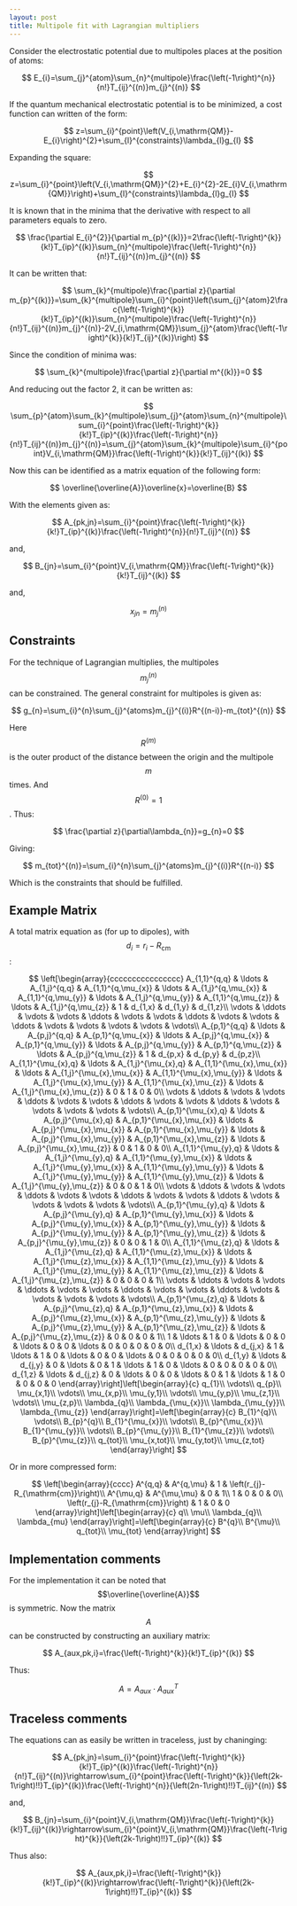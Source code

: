 ```yaml
---
layout: post
title: Multipole fit with Lagrangian multipliers
---
```


Consider the electrostatic potential due to multipoles places at the position of atoms:

$$ E_{i}=\sum_{j}^{atom}\sum_{n}^{multipole}\frac{\left(-1\right)^{n}}{n!}T_{ij}^{(n)}m_{j}^{(n)} $$

If the quantum mechanical electrostatic potential is to be minimized, a cost function can written of the form:

$$ z=\sum_{i}^{point}\left(V_{i,\mathrm{QM}}-E_{i}\right)^{2}+\sum_{l}^{constraints}\lambda_{l}g_{l} $$

Expanding the square:

$$ z=\sum_{i}^{point}\left(V_{i,\mathrm{QM}}^{2}+E_{i}^{2}-2E_{i}V_{i,\mathrm{QM}}\right)+\sum_{l}^{constraints}\lambda_{l}g_{l} $$

It is known that in the minima that the derivative with respect to all parameters equals to zero. 

$$ \frac{\partial E_{i}^{2}}{\partial m_{p}^{(k)}}=2\frac{\left(-1\right)^{k}}{k!}T_{ip}^{(k)}\sum_{n}^{multipole}\frac{\left(-1\right)^{n}}{n!}T_{ij}^{(n)}m_{j}^{(n)} $$

It can be written that:

$$ \sum_{k}^{multipole}\frac{\partial z}{\partial m_{p}^{(k)}}=\sum_{k}^{multipole}\sum_{i}^{point}\left(\sum_{j}^{atom}2\frac{\left(-1\right)^{k}}{k!}T_{ip}^{(k)}\sum_{n}^{multipole}\frac{\left(-1\right)^{n}}{n!}T_{ij}^{(n)}m_{j}^{(n)}-2V_{i,\mathrm{QM}}\sum_{j}^{atom}\frac{\left(-1\right)^{k}}{k!}T_{ij}^{(k)}\right) $$

Since the condition of minima was:

$$ \sum_{k}^{multipole}\frac{\partial z}{\partial m^{(k)}}=0 $$

And reducing out the factor 2, it can be written as:

$$ \sum_{p}^{atom}\sum_{k}^{multipole}\sum_{j}^{atom}\sum_{n}^{multipole}\sum_{i}^{point}\frac{\left(-1\right)^{k}}{k!}T_{ip}^{(k)}\frac{\left(-1\right)^{n}}{n!}T_{ij}^{(n)}m_{j}^{(n)}=\sum_{j}^{atom}\sum_{k}^{multipole}\sum_{i}^{point}V_{i,\mathrm{QM}}\frac{\left(-1\right)^{k}}{k!}T_{ij}^{(k)} $$

Now this can be identified as a matrix equation of the following form:

$$ \overline{\overline{A}}\overline{x}=\overline{B} $$

With the elements given as:

$$ A_{pk,jn}=\sum_{i}^{point}\frac{\left(-1\right)^{k}}{k!}T_{ip}^{(k)}\frac{\left(-1\right)^{n}}{n!}T_{ij}^{(n)} $$

and,

$$ B_{jn}=\sum_{i}^{point}V_{i,\mathrm{QM}}\frac{\left(-1\right)^{k}}{k!}T_{ij}^{(k)} $$

and, 

$$ x_{jn}=m_{j}^{(n)} $$

## Constraints

For the technique of Lagrangian multiplies, the multipoles $$m_{j}^{(n)}$$ can be constrained.
The general constraint for multipoles is given as:

$$ g_{n}=\sum_{i}^{n}\sum_{j}^{atoms}m_{j}^{(i)}R^{(n-i)}-m_{tot}^{(n)} $$

Here $$R^{(m)}$$ is the outer product of the distance between the origin and the multipole $$m$$ times.
And $$R^{(0)}=1$$.
Thus:

$$ \frac{\partial z}{\partial\lambda_{n}}=g_{n}=0 $$

Giving:

$$ m_{tot}^{(n)}=\sum_{i}^{n}\sum_{j}^{atoms}m_{j}^{(i)}R^{(n-i)} $$

Which is the constraints that should be fulfilled.

## Example Matrix

A total matrix equation as (for up to dipoles), with $$d_{i}=r_{i}-R_{\mathrm{cm}}$$:

$$
   \left[\begin{array}{cccccccccccccccc}
	A_{1,1}^{q,q} & \ldots & A_{1,j}^{q,q} & A_{1,1}^{q,\mu_{x}} & \ldots & A_{1,j}^{q,\mu_{x}} & A_{1,1}^{q,\mu_{y}} & \ldots & A_{1,j}^{q,\mu_{y}} & A_{1,1}^{q,\mu_{z}} & \ldots & A_{1,j}^{q,\mu_{z}} & 1 & d_{1,x} & d_{1,y} & d_{1,z}\\
	\vdots & \ddots & \vdots & \vdots & \ddots & \vdots & \vdots & \ddots & \vdots & \vdots & \ddots & \vdots & \vdots & \vdots & \vdots & \vdots\\
	A_{p,1}^{q,q} & \ldots & A_{p,j}^{q,q} & A_{p,1}^{q,\mu_{x}} & \ldots & A_{p,j}^{q,\mu_{x}} & A_{p,1}^{q,\mu_{y}} & \ldots & A_{p,j}^{q,\mu_{y}} & A_{p,1}^{q,\mu_{z}} & \ldots & A_{p,j}^{q,\mu_{z}} & 1 & d_{p,x} & d_{p,y} & d_{p,z}\\
	A_{1,1}^{\mu_{x},q} & \ldots & A_{1,j}^{\mu_{x},q} & A_{1,1}^{\mu_{x},\mu_{x}} & \ldots & A_{1,j}^{\mu_{x},\mu_{x}} & A_{1,1}^{\mu_{x},\mu_{y}} & \ldots & A_{1,j}^{\mu_{x},\mu_{y}} & A_{1,1}^{\mu_{x},\mu_{z}} & \ldots & A_{1,j}^{\mu_{x},\mu_{z}} & 0 & 1 & 0 & 0\\
	\vdots & \ddots & \vdots & \vdots & \ddots & \vdots & \vdots & \ddots & \vdots & \vdots & \ddots & \vdots & \vdots & \vdots & \vdots & \vdots\\
	A_{p,1}^{\mu_{x},q} & \ldots & A_{p,j}^{\mu_{x},q} & A_{p,1}^{\mu_{x},\mu_{x}} & \ldots & A_{p,j}^{\mu_{x},\mu_{x}} & A_{p,1}^{\mu_{x},\mu_{y}} & \ldots & A_{p,j}^{\mu_{x},\mu_{y}} & A_{p,1}^{\mu_{x},\mu_{z}} & \ldots & A_{p,j}^{\mu_{x},\mu_{z}} & 0 & 1 & 0 & 0\\
	A_{1,1}^{\mu_{y},q} & \ldots & A_{1,j}^{\mu_{y},q} & A_{1,1}^{\mu_{y},\mu_{x}} & \ldots & A_{1,j}^{\mu_{y},\mu_{x}} & A_{1,1}^{\mu_{y},\mu_{y}} & \ldots & A_{1,j}^{\mu_{y},\mu_{y}} & A_{1,1}^{\mu_{y},\mu_{z}} & \ldots & A_{1,j}^{\mu_{y},\mu_{z}} & 0 & 0 & 1 & 0\\
	\vdots & \ddots & \vdots & \vdots & \ddots & \vdots & \vdots & \ddots & \vdots & \vdots & \ddots & \vdots & \vdots & \vdots & \vdots & \vdots\\
	A_{p,1}^{\mu_{y},q} & \ldots & A_{p,j}^{\mu_{y},q} & A_{p,1}^{\mu_{y},\mu_{x}} & \ldots & A_{p,j}^{\mu_{y},\mu_{x}} & A_{p,1}^{\mu_{y},\mu_{y}} & \ldots & A_{p,j}^{\mu_{y},\mu_{y}} & A_{p,1}^{\mu_{y},\mu_{z}} & \ldots & A_{p,j}^{\mu_{y},\mu_{z}} & 0 & 0 & 1 & 0\\
	A_{1,1}^{\mu_{z},q} & \ldots & A_{1,j}^{\mu_{z},q} & A_{1,1}^{\mu_{z},\mu_{x}} & \ldots & A_{1,j}^{\mu_{z},\mu_{x}} & A_{1,1}^{\mu_{z},\mu_{y}} & \ldots & A_{1,j}^{\mu_{z},\mu_{y}} & A_{1,1}^{\mu_{z},\mu_{z}} & \ldots & A_{1,j}^{\mu_{z},\mu_{z}} & 0 & 0 & 0 & 1\\
	\vdots & \ddots & \vdots & \vdots & \ddots & \vdots & \vdots & \ddots & \vdots & \vdots & \ddots & \vdots & \vdots & \vdots & \vdots & \vdots\\
	A_{p,1}^{\mu_{z},q} & \ldots & A_{p,j}^{\mu_{z},q} & A_{p,1}^{\mu_{z},\mu_{x}} & \ldots & A_{p,j}^{\mu_{z},\mu_{x}} & A_{p,1}^{\mu_{z},\mu_{y}} & \ldots & A_{p,j}^{\mu_{z},\mu_{y}} & A_{p,1}^{\mu_{z},\mu_{z}} & \ldots & A_{p,j}^{\mu_{z},\mu_{z}} & 0 & 0 & 0 & 1\\
	1 & \ldots & 1 & 0 & \ldots & 0 & 0 & \ldots & 0 & 0 & \ldots & 0 & 0 & 0 & 0 & 0\\
	d_{1,x} & \ldots & d_{j,x} & 1 & \ldots & 1 & 0 & \ldots & 0 & 0 & \ldots & 0 & 0 & 0 & 0 & 0\\
	d_{1,y} & \ldots & d_{j,y} & 0 & \ldots & 0 & 1 & \ldots & 1 & 0 & \ldots & 0 & 0 & 0 & 0 & 0\\
	d_{1,z} & \ldots & d_{j,z} & 0 & \ldots & 0 & 0 & \ldots & 0 & 1 & \ldots & 1 & 0 & 0 & 0 & 0
	\end{array}\right]\left[\begin{array}{c}
	q_{1}\\
	\vdots\\
	q_{p}\\
	\mu_{x,1}\\
	\vdots\\
	\mu_{x,p}\\
	\mu_{y,1}\\
	\vdots\\
	\mu_{y,p}\\
	\mu_{z,1}\\
	\vdots\\
	\mu_{z,p}\\
	\lambda_{q}\\
	\lambda_{\mu_{x}}\\
	\lambda_{\mu_{y}}\\
	\lambda_{\mu_{z}}
	\end{array}\right]=\left[\begin{array}{c}
	B_{1}^{q}\\
	\vdots\\
	B_{p}^{q}\\
	B_{1}^{\mu_{x}}\\
	\vdots\\
	B_{p}^{\mu_{x}}\\
	B_{1}^{\mu_{y}}\\
	\vdots\\
	B_{p}^{\mu_{y}}\\
	B_{1}^{\mu_{z}}\\
	\vdots\\
	B_{p}^{\mu_{z}}\\
	q_{tot}\\
	\mu_{x,tot}\\
	\mu_{y,tot}\\
	\mu_{z,tot}
	\end{array}\right]
$$

Or in more compressed form:

$$
   \left[\begin{array}{cccc}
	A^{q,q} & A^{q,\mu} & 1 & \left(r_{j}-R_{\mathrm{cm}}\right)\\
	A^{\mu,q} & A^{\mu,\mu} & 0 & 1\\
	1 & 0 & 0 & 0\\
	\left(r_{j}-R_{\mathrm{cm}}\right) & 1 & 0 & 0
	\end{array}\right]\left[\begin{array}{c}
	q\\
	\mu\\
	\lambda_{q}\\
	\lambda_{mu}
	\end{array}\right]=\left[\begin{array}{c}
	B^{q}\\
	B^{\mu}\\
	q_{tot}\\
	\mu_{tot}
	\end{array}\right]
$$

## Implementation comments

For the implementation it can be noted that $$\overline{\overline{A}}$$ is symmetric.
Now the matrix $$A$$ can be constructed by constructing an auxiliary matrix:

$$ A_{aux,pk,i}=\frac{\left(-1\right)^{k}}{k!}T_{ip}^{(k)} $$

Thus:

$$ A=A_{aux}\cdot A_{aux}^{T} $$

## Traceless comments

The equations can as easily be written in traceless, just by chaninging:

$$ A_{pk,jn}=\sum_{i}^{point}\frac{\left(-1\right)^{k}}{k!}T_{ip}^{(k)}\frac{\left(-1\right)^{n}}{n!}T_{ij}^{(n)}\rightarrow\sum_{i}^{point}\frac{\left(-1\right)^{k}}{\left(2k-1\right)!!}T_{ip}^{(k)}\frac{\left(-1\right)^{n}}{\left(2n-1\right)!!}T_{ij}^{(n)} $$

and, 

$$ B_{jn}=\sum_{i}^{point}V_{i,\mathrm{QM}}\frac{\left(-1\right)^{k}}{k!}T_{ij}^{(k)}\rightarrow\sum_{i}^{point}V_{i,\mathrm{QM}}\frac{\left(-1\right)^{k}}{\left(2k-1\right)!!}T_{ip}^{(k)} $$ 

Thus also:

$$ A_{aux,pk,i}=\frac{\left(-1\right)^{k}}{k!}T_{ip}^{(k)}\rightarrow\frac{\left(-1\right)^{k}}{\left(2k-1\right)!!}T_{ip}^{(k)} $$
